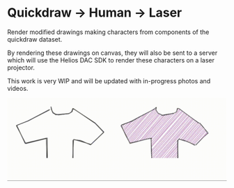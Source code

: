 # Quickdraw -> Human -> Laser

Render modified drawings making characters from components of the quickdraw dataset.

By rendering these drawings on canvas, they will also be sent to a server which will use the Helios DAC SDK to render these characters on a laser projector.

This work is very WIP and will be updated with in-progress photos and videos.

!["Sketchy Shirt" Demo](img/shirt.gif)
